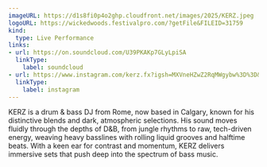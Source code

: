 ```yaml
---
imageURL: https://d1s8fi0p4o2ghp.cloudfront.net/images/2025/KERZ.jpeg
logoURL: https://wickedwoods.festivalpro.com/?getFile&FILEID=31759
kind:
  type: Live Performance
links:
- url: https://on.soundcloud.com/U39PKAKp7GLyLpiSA
  linkType:
    label: soundcloud
- url: https://www.instagram.com/kerz.fx?igsh=MXVneHZwZ2RqMWgybw%3D%3D&utm_source=qrttps
  linkType:
    label: instagram
---
```


KERZ is a drum & bass DJ from Rome, now based in Calgary, known for his distinctive blends and dark, atmospheric selections. His sound moves fluidly through the depths of D&B, from jungle rhythms to raw, tech-driven energy, weaving heavy basslines with rolling liquid grooves and halftime beats. With a keen ear for contrast and momentum, KERZ delivers immersive sets that push deep into the spectrum of bass music.